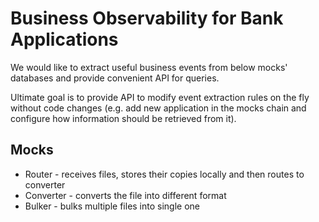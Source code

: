 # Business Observability for Bank Applications

We would like to extract useful business events from below 
mocks' databases and provide convenient API for queries.

Ultimate goal is to provide API to modify event extraction rules on the fly
without code changes (e.g. add new application in the mocks chain
and configure how information should be retrieved from it).

## Mocks

- Router - receives files, stores their copies locally and then routes to converter
- Converter - converts the file into different format
- Bulker - bulks multiple files into single one
